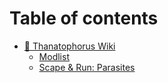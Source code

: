 # Table of contents

* [👋 Thanatophorus Wiki](README.md)
  * [Modlist](thanatophorus-wiki/modlist.md)
  * [Scape & Run: Parasites](thanatophorus-wiki/scape-and-run-parasites.md)
